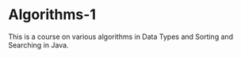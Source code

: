 # Algorithms-1
This is a course on various algorithms in Data Types and Sorting and Searching in Java.
